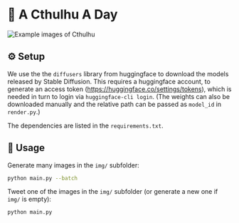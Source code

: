 # :octopus: A Cthulhu A Day

![Example images of Cthulhu](extra/banner.png)

## :gear: Setup

We use the the `diffusers` library from huggingface to download the models released by Stable Diffusion.
This requires a huggingface account, to generate an access token (https://huggingface.co/settings/tokens),
which is needed in turn to login via `huggingface-cli login`. (The weights can also be downloaded manually
and the relative path can be passed as `model_id` in `render.py`.)

The dependencies are listed in the `requirements.txt`.

## :art: Usage

Generate many images in the `img/` subfolder:

```bash
python main.py --batch
```

Tweet one of the images in the `img/` subfolder (or generate a new one if `img/` is empty):

```bash
python main.py
```
